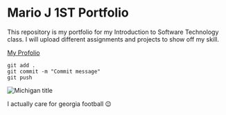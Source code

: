 # Mario J 1ST Portfolio

This repository is my portfolio for my Introduction to Software Technology class. I will upload different assignments and projects to show off my skill. 

[My Profolio](https://github.com/cashahtmade/ist-protfolio-mario3.git)

```
git add .
git commit -m "Commit message"
git push
```

![Michigan title](https%3A%2F%2Fca-times.brightspotcdn.com%2Fdims4%2Fdefault%2F1bfd441%2F2147483647%2Fstrip%2Ftrue%2Fcrop%2F6000x3999%2B0%2B0%2Fresize%2F2000x1333!%2Fquality%2F75%2F%3Furl%3Dhttps%253A%252F%252Fcalifornia-times-brightspot.s3.amazonaws.com%252F99%252Ff8%252F25ba13174ea68073b0999547c64e%252Fcfp-washington-michigan-football-88009.jpg&tbnid=T23FEgbJRy_KmM&vet=12ahUKEwim8MKl-tCDAxW9k4kEHXBiA30QMygAegQIARBy..i&imgrefurl=https%3A%2F%2Fwww.latimes.com%2Fsports%2Fstory%2F2024-01-08%2Fmichigan-defeats-washington-for-cpf-title&docid=iqwtCPRkWwoJyM&w=2000&h=1333&itg=1&q=michigan%20football&ved=2ahUKEwim8MKl-tCDAxW9k4kEHXBiA30QMygAegQIARBy)

I actually care for georgia football :wink:
